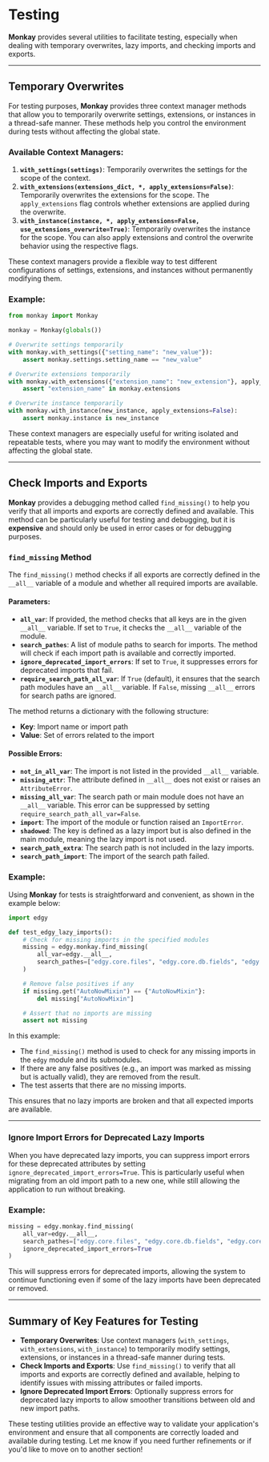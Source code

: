 # Testing

**Monkay** provides several utilities to facilitate testing, especially when dealing with temporary overwrites, lazy imports, and checking imports and exports.

---

## Temporary Overwrites

For testing purposes, **Monkay** provides three context manager methods that allow you to temporarily overwrite settings, extensions, or instances in a thread-safe manner. These methods help you control the environment during tests without affecting the global state.

### Available Context Managers:

1. **`with_settings(settings)`**: Temporarily overwrites the settings for the scope of the context.
2. **`with_extensions(extensions_dict, *, apply_extensions=False)`**: Temporarily overwrites the extensions for the scope. The `apply_extensions` flag controls whether extensions are applied during the overwrite.
3. **`with_instance(instance, *, apply_extensions=False, use_extensions_overwrite=True)`**: Temporarily overwrites the instance for the scope. You can also apply extensions and control the overwrite behavior using the respective flags.

These context managers provide a flexible way to test different configurations of settings, extensions, and instances without permanently modifying them.

### Example:

```python
from monkay import Monkay

monkay = Monkay(globals())

# Overwrite settings temporarily
with monkay.with_settings({"setting_name": "new_value"}):
    assert monkay.settings.setting_name == "new_value"

# Overwrite extensions temporarily
with monkay.with_extensions({"extension_name": "new_extension"}, apply_extensions=True):
    assert "extension_name" in monkay.extensions

# Overwrite instance temporarily
with monkay.with_instance(new_instance, apply_extensions=False):
    assert monkay.instance is new_instance
```

These context managers are especially useful for writing isolated and repeatable tests, where you may want to modify the environment without affecting the global state.

---

## Check Imports and Exports

**Monkay** provides a debugging method called `find_missing()` to help you verify that all imports and exports are correctly defined and available. This method can be particularly useful for testing and debugging, but it is **expensive** and should only be used in error cases or for debugging purposes.

### `find_missing` Method

The `find_missing()` method checks if all exports are correctly defined in the `__all__` variable of a module and whether all required imports are available.

#### Parameters:
- **`all_var`**: If provided, the method checks that all keys are in the given `__all__` variable. If set to `True`, it checks the `__all__` variable of the module.
- **`search_pathes`**: A list of module paths to search for imports. The method will check if each import path is available and correctly imported.
- **`ignore_deprecated_import_errors`**: If set to `True`, it suppresses errors for deprecated imports that fail.
- **`require_search_path_all_var`**: If `True` (default), it ensures that the search path modules have an `__all__` variable. If `False`, missing `__all__` errors for search paths are ignored.

The method returns a dictionary with the following structure:

- **Key**: Import name or import path
- **Value**: Set of errors related to the import

#### Possible Errors:
- **`not_in_all_var`**: The import is not listed in the provided `__all__` variable.
- **`missing_attr`**: The attribute defined in `__all__` does not exist or raises an `AttributeError`.
- **`missing_all_var`**: The search path or main module does not have an `__all__` variable. This error can be suppressed by setting `require_search_path_all_var=False`.
- **`import`**: The import of the module or function raised an `ImportError`.
- **`shadowed`**: The key is defined as a lazy import but is also defined in the main module, meaning the lazy import is not used.
- **`search_path_extra`**: The search path is not included in the lazy imports.
- **`search_path_import`**: The import of the search path failed.

### Example:

Using **Monkay** for tests is straightforward and convenient, as shown in the example below:

```python
import edgy

def test_edgy_lazy_imports():
    # Check for missing imports in the specified modules
    missing = edgy.monkay.find_missing(
        all_var=edgy.__all__,
        search_pathes=["edgy.core.files", "edgy.core.db.fields", "edgy.core.connection"]
    )

    # Remove false positives if any
    if missing.get("AutoNowMixin") == {"AutoNowMixin"}:
        del missing["AutoNowMixin"]

    # Assert that no imports are missing
    assert not missing
```

In this example:
- The `find_missing()` method is used to check for any missing imports in the `edgy` module and its submodules.
- If there are any false positives (e.g., an import was marked as missing but is actually valid), they are removed from the result.
- The test asserts that there are no missing imports.

This ensures that no lazy imports are broken and that all expected imports are available.

---

### Ignore Import Errors for Deprecated Lazy Imports

When you have deprecated lazy imports, you can suppress import errors for these deprecated attributes by setting `ignore_deprecated_import_errors=True`. This is particularly useful when migrating from an old import path to a new one, while still allowing the application to run without breaking.

### Example:

```python
missing = edgy.monkay.find_missing(
    all_var=edgy.__all__,
    search_pathes=["edgy.core.files", "edgy.core.db.fields", "edgy.core.connection"],
    ignore_deprecated_import_errors=True
)
```

This will suppress errors for deprecated imports, allowing the system to continue functioning even if some of the lazy imports have been deprecated or removed.

---

## Summary of Key Features for Testing

- **Temporary Overwrites**: Use context managers (`with_settings`, `with_extensions`, `with_instance`) to temporarily modify settings, extensions, or instances in a thread-safe manner during tests.
- **Check Imports and Exports**: Use `find_missing()` to verify that all imports and exports are correctly defined and available, helping to identify issues with missing attributes or failed imports.
- **Ignore Deprecated Import Errors**: Optionally suppress errors for deprecated lazy imports to allow smoother transitions between old and new import paths.

These testing utilities provide an effective way to validate your application's environment and ensure that all components are correctly loaded and available during testing. Let me know if you need further refinements or if you'd like to move on to another section!

